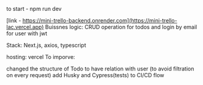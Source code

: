 
to start - npm run dev

[link - https://mini-trello-backend.onrender.com](https://mini-trello-lac.vercel.app)
Buissnes logic: CRUD operation for todos and login by email for user with jwt

Stack: Next.js, axios, typescript

hosting: vercel
To imporve:

changed the structure of Todo to have relation with user (to avoid filtration on every request) add Husky and Cypress(tests) to CI/CD flow


